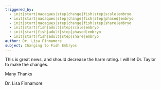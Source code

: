 ```yaml
---
triggered_by:
  - init|start|macaques|step|change|fish|step|scale|embryo
  - init|start|macaques|step|change|fish|step|phased|embryo
  - init|start|macaques|step|change|fish|step|share|embryo
  - init|start|fish|adult|step|scale|embryo
  - init|start|fish|adult|step|phased|embryo
  - init|start|fish|adult|step|share|embryo
author: Dr. Lisa Finnamore
subject: Changing to Fish Embryos
---
```


This is great news, and should decrease the harm rating. I will let Dr. Taylor to make the changes.

Many Thanks

Dr. Lisa Finnamore
